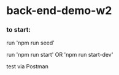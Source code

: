 # back-end-demo-w2

### to start:
run 'npm run seed'

run 'npm run start' OR 'npm run start-dev'

test via Postman
